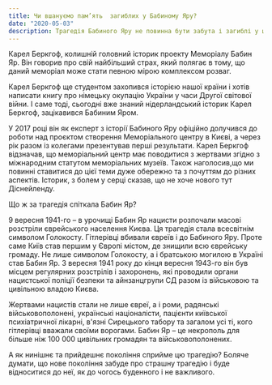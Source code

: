 ```yaml
---
title: Чи вшануємо пам’ять  загиблих у Бабиному Яру?
date: "2020-05-03"
description: Трагедія Бабиного Яру не повинна бути забута і загиблі у цій моторошній бійні повинні бути вшановані гідно 
---
```


Карел Беркгоф, колишній головний історик проекту Меморіалу Бабин Яр. Він говорив про свій найбільший страх, який полягає в тому, що даний меморіал може стати певною мірою комплексом розваг.

Карел Беркгоф ще студентом захопився історією нашої країни і хотів написати книгу про німецьку окупацію України у часи Другої світової війни. І саме тоді, сьогодні вже знаний нідерландський історик Карел Беркгоф, зацікавився Бабиним Яром. 

У 2017 році він як експерт з історії Бабиного Яру офіційно долучився до роботи над проєктом створення Меморіального центру в Києві, а через рік разом із колегами презентував перші результати. Карел Беркгоф відзначав, що меморіальний центр має поводитися з жертвами згідно з міжнародним статутом меморіальних музеїв. Також наголосив,що ми повинні ставитися до цієї теми дуже обережно та з почуттям до різних аспектів.  Історик, з болем у серці сказав, що  не хоче нового тут Діснейленду.

Що ж за трагедія спіткала Бабин Яр?

9 вересня 1941-го – в урочищі Бабин Яр нацисти розпочали масові розстріли єврейського населення Києва. Ця трагедія стала всесвітнім символом Голокосту. Гітлерівці вбивали євреїв і до Бабиного Яру. Проте саме Київ став першим у Європі містом, де знищили всю єврейську громаду.
Не лише символом Голокосту, а і братською могилою в Україні став Бабин Яр. З вересня 1941 року до кінця вересня 1943-го він був місцем регулярних розстрілів і захоронень, які проводили органи нацистської поліції безпеки та айнзанцгрупи СД разом із військовою та цивільною владою Києва. 

Жертвами нацистів стали не лише євреї, а і роми, радянські військовополонені, українські націоналісти, пацієнти київської психіатричної лікарні, в'язні Сирецького табору та загалом усі ті, кого гітлерівці вважали своїми ворогами. Бабин Яр – це некрополь для більше ніж 100 000 цивільних громадян та військовополонених.

А як нинішнє та прийдешнє покоління сприйме цю трагедію? Боляче думати, що нове покоління забуде про страшну трагедію і буде відноситися до неї, як до чогось буденного і не важливого.


